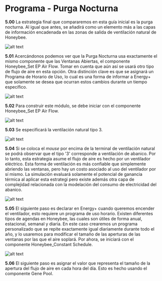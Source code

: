 # Programa - Purga Nocturna

**5.00** La estrategia final que compararemos en esta guía inicial es la purga nocturna. Al igual que antes, se añadirá como un elemento más a las capas de información encadenada en las zonas de salida de ventilación natural de Honeybee.

![alt text](https://user-images.githubusercontent.com/44324576/52487947-15713780-2bbf-11e9-9a2a-45c631d04174.png)

**5.01** Acercándonos podemos ver que la Purga Nocturna usa exactamente el mismo componente que las Ventanas Abiertas, el componente Honeybee_Set EP Air Flow. Tomar en cuenta que aún así se usará otro tipo de flujo de aire en esta opción. Otra distinción clave es que se asignará un Programa de Horario de Uso, lo cual es una forma de informar a Energy+ que solamente se desea que ocurran estos cambios durante un tiempo específico.

![alt text](https://user-images.githubusercontent.com/44324576/52489139-c4167780-2bc1-11e9-96bb-b142796f297d.png)

**5.02** Para construir este módulo, se debe iniciar con el componente Honeybee_Set EP Air Flow.

![alt text](https://user-images.githubusercontent.com/44324576/52489017-81549f80-2bc1-11e9-8322-7d0d6f8f63cb.jpg)

**5.03** Se especificará la ventilación natural tipo 3.

![alt text](https://user-images.githubusercontent.com/44324576/52489019-81549f80-2bc1-11e9-9ede-1fcc8113f6d6.jpg)

**5.04** Si se coloca el *mouse* por encima de la terminal de ventilación natural se podrá observar que el tipo '3' corresponde a ventilación de abanico. Por lo tanto, esta estrategia asume el flujo de aire es hecho por un ventilador eléctrico. Esta forma de ventilación es más confiable que simplemente abriendo las ventanas, pero hay un costo asociado al uso del ventilador por sí mismo. La simulación evaluará solamente el potencial de ganancia térmica al aplicar esta estrategi pero existe además otra capa de complejidad relacionada con la modelación del consumo de electricidad del abanico.

![alt text](https://user-images.githubusercontent.com/44324576/52489783-73a01980-2bc3-11e9-9e9c-626146fb6e9d.jpg)

**5.05** El siguiente paso es declarar en Energy+ cuando queremos encender el ventilador, esto requiere un programa de uso horario. Existen diferentes tipos de agendas en Honeybee, las cuales son útiles de forma anual, estacional, semanal y diaria. En este caso crearemos un programa personalizado que se repite exactamente igual diariamente durante todo el año, y lo usaremos para modificar el tamaño de las aperturas de las ventanas por las que el aire soplará. Por ahora, se iniciará con el componente Honeybee_Constant Schedule.

![alt text](https://user-images.githubusercontent.com/44324576/52489020-81ed3600-2bc1-11e9-9027-adee45d27454.jpg)

**5.06** El siguiente paso es asignar el valor que representa el tamaño de la apertura del flujo de aire en cada hora del día. Esto es hecho usando el componente Gene Pool.
